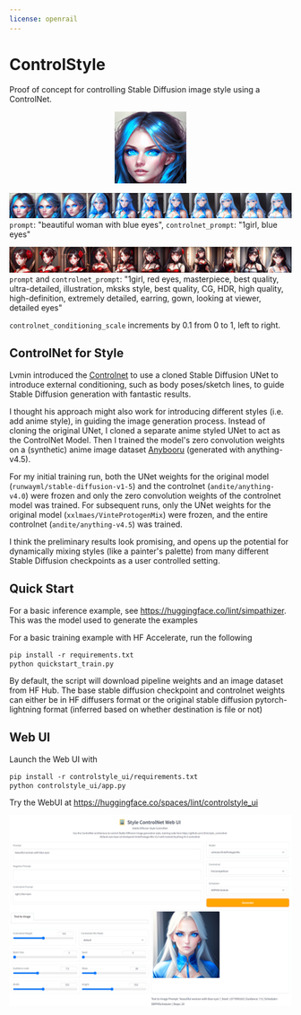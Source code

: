 ```yaml
---
license: openrail
---
```


# ControlStyle  
Proof of concept for controlling Stable Diffusion image style using a ControlNet.

<p align="center"><img src="./examples/blue_eyes.gif"></p>

![](./examples/blue_eyes.png)
`prompt`: "beautiful woman with blue eyes", `controlnet_prompt`: "1girl, blue eyes"

![](./examples/red_eyes.png)
`prompt` and `controlnet_prompt`: "1girl, red eyes, masterpiece, best quality, ultra-detailed, illustration, mksks style, best quality, CG, HDR, high quality, high-definition, extremely detailed, earring, gown, looking at viewer, detailed eyes"

`controlnet_conditioning_scale` increments by 0.1 from 0 to 1, left to right. 

## ControlNet for Style 

Lvmin introduced the [Controlnet](https://github.com/lllyasviel/ControlNet) to use a cloned Stable Diffusion UNet to introduce external conditioning, such as body poses/sketch lines, to guide Stable Diffusion generation with fantastic results.

I thought his approach might also work for introducing different styles (i.e. add anime style), in guiding the image generation process. Instead of cloning the original UNet, I cloned a separate anime styled UNet to act as the ControlNet Model. Then I trained the model's zero convolution weights on a (synthetic) anime image dataset [Anybooru](https://github.com/1lint/anybooru) (generated with anything-v4.5). 

For my initial training run, both the UNet weights for the original model (`runwayml/stable-diffusion-v1-5`) and the controlnet (`andite/anything-v4.0`) were frozen and only the zero convolution weights of the controlnet model was trained. 
For subsequent runs, only the UNet weights for the original model (`xxlmaes/VinteProtogenMix`) were frozen, and the entire controlnet (`andite/anything-v4.5`) was trained. 

I think the preliminary results look promising, and opens up the potential for dynamically mixing styles (like a painter's palette) from many different Stable Diffusion checkpoints as a user controlled setting.


## Quick Start

For a basic inference example, see https://huggingface.co/lint/simpathizer. This was the model used to generate the examples

For a basic training example with HF Accelerate, run the following
```
pip install -r requirements.txt
python quickstart_train.py
```
By default, the script will download pipeline weights and an image dataset from HF Hub.
The base stable diffusion checkpoint and controlnet weights can either be in HF diffusers format or the original stable diffusion pytorch-lightning format (inferred based on whether destination is file or not)

## Web UI

Launch the Web UI with 
```
pip install -r controlstyle_ui/requirements.txt
python controlstyle_ui/app.py
```

Try the WebUI at https://huggingface.co/spaces/lint/controlstyle_ui


![](./examples/controlstyle_ui.png)

